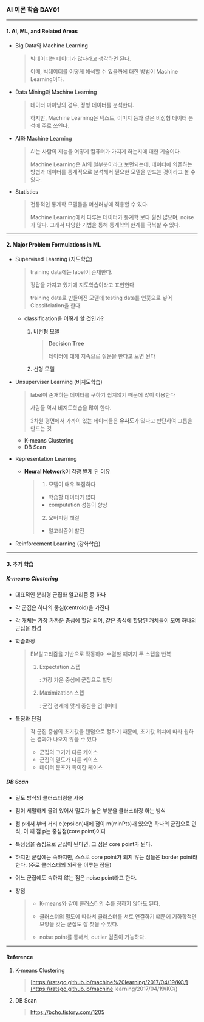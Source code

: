 ### AI 이론 학습 DAY01

<hr>


#### 1. AI, ML, and Related Areas

- Big Data와 Machine Learning

  > 빅데이터는 데이터가 많다라고 생각하면 된다.
  >
  > 이때, 빅데이터를 어떻게 해석할 수 있을까에 대한 방법이 Machine Learning이다.

- Data Mining과 Machine Learning

  > 데이터 마이닝의 경우, 정형 데이터를 분석한다.
  >
  > 하지만, Machine Learning은 텍스트, 이미지 등과 같은 비정형 데이터 분석에 주로 쓰인다.

- AI와 Machine Learning

  > AI는 사람의 지능을 어떻게 컴퓨터가 가지게 하는지에 대한 기술이다.
  >
  > Machine Learning은 AI의 일부분이라고 보면되는데, 데이터에 의존하는 방법과 데이터를 통계적으로 분석해서 필요한 모델을 만드는 것이라고 볼 수 있다.

- Statistics

  > 전통적인 통계학 모델들을 머신러닝에 적용할 수 있다.
  >
  > Machine Learning에서 다루는 데이터가 통계학 보다 훨씬 많으며, noise가 많다. 그래서 다양한 기법을 통해 통계학의 한계를 극복할 수 있다.



<hr>

#### 2. Major Problem Formulations in ML

- Supervised Learning (지도학습) 

  > training data에는 label이 존재한다. 
  >
  > 정답을 가지고 있기에 지도학습이라고 표현한다
  >
  > training data로 만들어진 모델에 testing data를 인풋으로 넣어 Classifciation을 한다

  - classification을 어떻게 할 것인가?

    1. 비선형 모델

       > **Decision Tree**
       >
       > 데이터에 대해 지속으로 질문을 한다고 보면 된다

    2. 선형 모델

- Unsuperviser Learning (비지도학습)

  > label이 존재하는 데이터를 구하기 쉽지않기 때문에 많이 이용한다
  >
  > 사람들 역시 비지도학습을 많이 한다.
  >
  > 2차원 평면에서 가까이 있는 데이터들은 **유사도**가 있다고 판단하여 그룹을 만드는 것

  - K-means Clustering
  - DB Scan 

- Representation Learning 

  - **Neural Network**이 각광 받게 된 이유

    > 1. 모델이 매우 복잡하다
    >
    > - 학습할 데이터가 많다
    > - computation 성능이 향상
    >
    > 2. 오버피팅 해결
    >
    > - 알고리즘이 발전

- Reinforcement Learning  (강화학습)

<hr>

#### 3. 추가 학습

##### K-means Clustering

- 대표적인 분리형 군집화 알고리즘 중 하나

- 각 군집은 하나의 중심(centroid)을 가진다

- 각 개체는 가장 가까운 중심에 할당 되며, 같은 중심에 할당된 개체들이 모여 하나의 군집을 형성

- 학습과정

  > EM알고리즘을 기반으로 작동하며 수렴할 때까지 두 스텝을 반복
  >
  > 1. Expectation 스텝
  >
  >    : 가장 가운 중심에 군집으로 할당
  >
  > 2. Maximization 스텝
  >
  >    : 군집 경계에 맞게 중심을 업데이터

- 특징과 단점

  > 각 군집 중심의 초기값을 랜덤으로 정하기 때문에, 초기값 위치에 따라 원하는 결과가 나오지 않을 수 있다
  >
  > - 군집의 크기가 다른 케이스
  > - 군집의 밀도가 다른 케이스
  > - 데이터 분포가 특이한 케이스



#####  DB Scan

- 밀도 방식의 클러스터링을 사용

- 점이 세밀하게 몰려 있어서 밀도가 높은 부분을 클러스터링 하는 방식

- 점 p에서 부터 거리 e(epsilon)내에 점이 m(minPts)개 있으면 하나의 군집으로 인식, 이 때 점 p는 중심점(core point)이다

- 특정점을 중심으로 군집이 된다면, 그 점은 core point가 된다. 

- 하지만 군집에는 속하지만, 스스로 core point가 되지 않는 점들은 border point라 한다. (주로 클러스터의 외곽을 이루는 점들)

- 어느 군집에도 속하지 않는 점은 noise point라고 한다.

- 장점

  > - K-means와 같이 클러스터의 수를 정하지 않아도 된다.
  >
  > - 클러스터의 밀도에 따라서 클러스터를 서로 연결하기 떄문에 기하학적인 모양을 갖는 군집도 잘 찾을 수 있다.
  >
  > - noise point를 통해서, outlier 검출이 가능하다.

<hr>

#### Reference

1. K-means Clustering 

   > [https://ratsgo.github.io/machine%20learning/2017/04/19/KC/](https://ratsgo.github.io/machine learning/2017/04/19/KC/)

2. DB Scan

   > https://bcho.tistory.com/1205





